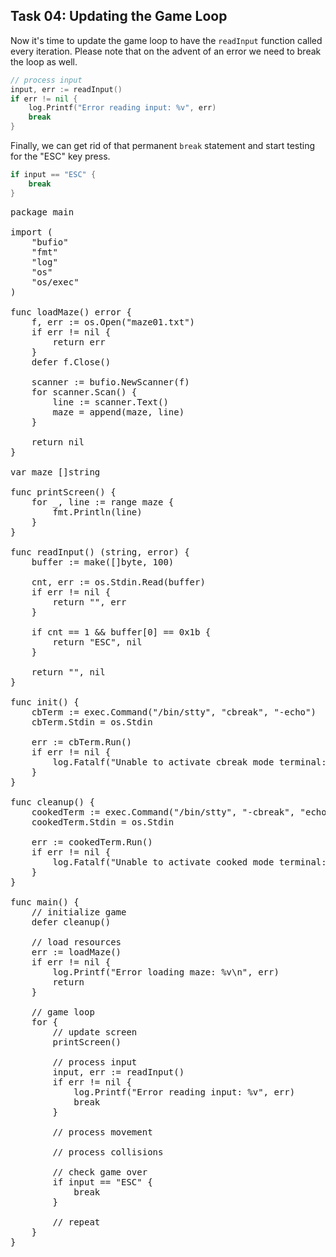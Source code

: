 ## Task 04: Updating the Game Loop

Now it's time to update the game loop to have the `readInput` function called every iteration. Please note that on the advent of an error we need to break the loop as well.

```go
// process input
input, err := readInput()
if err != nil {
    log.Printf("Error reading input: %v", err)
    break
}
```

Finally, we can get rid of that permanent `break` statement and start testing for the "ESC" key press.

```go
if input == "ESC" {
    break
}
```

<pre class="file" data-filename="/work/pacgo/main.go" data-target="replace">
package main

import (
	"bufio"
	"fmt"
	"log"
	"os"
	"os/exec"
)

func loadMaze() error {
	f, err := os.Open("maze01.txt")
	if err != nil {
		return err
	}
	defer f.Close()

	scanner := bufio.NewScanner(f)
	for scanner.Scan() {
		line := scanner.Text()
		maze = append(maze, line)
	}

	return nil
}

var maze []string

func printScreen() {
	for _, line := range maze {
		fmt.Println(line)
	}
}

func readInput() (string, error) {
	buffer := make([]byte, 100)

	cnt, err := os.Stdin.Read(buffer)
	if err != nil {
		return "", err
	}

	if cnt == 1 && buffer[0] == 0x1b {
		return "ESC", nil
	}

	return "", nil
}

func init() {
	cbTerm := exec.Command("/bin/stty", "cbreak", "-echo")
	cbTerm.Stdin = os.Stdin

	err := cbTerm.Run()
	if err != nil {
		log.Fatalf("Unable to activate cbreak mode terminal: %v\n", err)
	}
}

func cleanup() {
	cookedTerm := exec.Command("/bin/stty", "-cbreak", "echo")
	cookedTerm.Stdin = os.Stdin

	err := cookedTerm.Run()
	if err != nil {
		log.Fatalf("Unable to activate cooked mode terminal: %v\n", err)
	}
}

func main() {
	// initialize game
	defer cleanup()

	// load resources
	err := loadMaze()
	if err != nil {
		log.Printf("Error loading maze: %v\n", err)
		return
	}

	// game loop
	for {
		// update screen
		printScreen()

		// process input
		input, err := readInput()
		if err != nil {
			log.Printf("Error reading input: %v", err)
			break
		}

		// process movement

		// process collisions

		// check game over
		if input == "ESC" {
			break
		}

		// repeat
	}
}
</pre>
